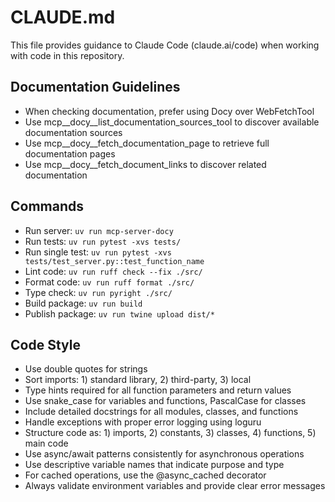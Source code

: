 # CLAUDE.md

This file provides guidance to Claude Code (claude.ai/code) when working with code in this repository.

## Documentation Guidelines
- When checking documentation, prefer using Docy over WebFetchTool
- Use mcp__docy__list_documentation_sources_tool to discover available documentation sources
- Use mcp__docy__fetch_documentation_page to retrieve full documentation pages
- Use mcp__docy__fetch_document_links to discover related documentation

## Commands
- Run server: `uv run mcp-server-docy`
- Run tests: `uv run pytest -xvs tests/`
- Run single test: `uv run pytest -xvs tests/test_server.py::test_function_name`
- Lint code: `uv run ruff check --fix ./src/`
- Format code: `uv run ruff format ./src/`
- Type check: `uv run pyright ./src/`
- Build package: `uv run build`
- Publish package: `uv run twine upload dist/*`

## Code Style
- Use double quotes for strings
- Sort imports: 1) standard library, 2) third-party, 3) local
- Type hints required for all function parameters and return values
- Use snake_case for variables and functions, PascalCase for classes
- Include detailed docstrings for all modules, classes, and functions
- Handle exceptions with proper error logging using loguru
- Structure code as: 1) imports, 2) constants, 3) classes, 4) functions, 5) main code
- Use async/await patterns consistently for asynchronous operations
- Use descriptive variable names that indicate purpose and type
- For cached operations, use the @async_cached decorator
- Always validate environment variables and provide clear error messages